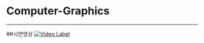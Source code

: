 # Computer-Graphics


---

##시연영상
[![Video Label](https://img.youtube.com/vi/gY3Dt2216BU/0.jpg)](https://youtu.be/gY3Dt2216BU)
